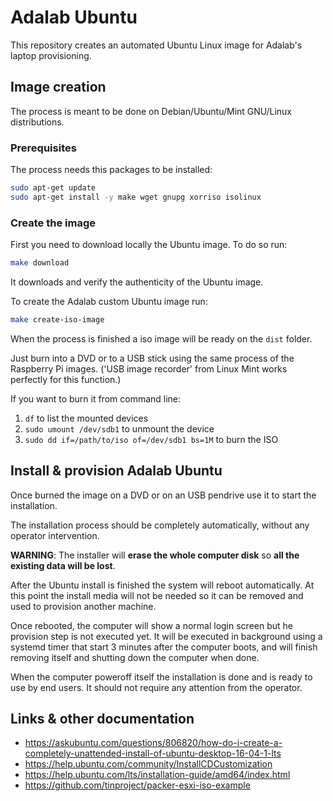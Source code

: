 # Adalab Ubuntu

This repository creates an automated Ubuntu Linux image for Adalab's laptop provisioning.

## Image creation

The process is meant to be done on Debian/Ubuntu/Mint GNU/Linux distributions.

### Prerequisites

The process needs this packages to be installed:
```bash
sudo apt-get update
sudo apt-get install -y make wget gnupg xorriso isolinux
```

### Create the image

First you need to download locally the Ubuntu image. To do so run:

```bash
make download
```

It downloads and verify the authenticity of the Ubuntu image.

To create the Adalab custom Ubuntu image run:

```bash
make create-iso-image
```

When the process is finished a iso image will be ready on the `dist` folder.

Just burn into a DVD or to a USB stick using the same process of the Raspberry Pi images. 
('USB image recorder' from Linux Mint works perfectly for this function.)

If you want to burn it from command line:
1. ```df``` to list the mounted devices
1. ```sudo umount /dev/sdb1``` to unmount the device
1. ```sudo dd if=/path/to/iso of=/dev/sdb1 bs=1M``` to burn the ISO


## Install & provision Adalab Ubuntu

Once burned the image on a DVD or on an USB pendrive use it to start the installation.

The installation process should be completely automatically, without any operator intervention.
 
**WARNING**: The installer will **erase the whole computer disk** so **all the existing data will be lost**.

After the Ubuntu install is finished the system will reboot automatically. At this point the install media will not be 
needed so it can be removed and used to provision another machine.

Once rebooted, the computer will show a normal login screen but he provision step is not executed yet. 
It will be executed in background using a systemd timer that start 3 minutes after the computer boots, 
and will finish removing itself and shutting down the computer when done. 

When the computer poweroff itself the installation is done and is ready to use by end users.
It should not require any attention from the operator. 

## Links & other documentation

- https://askubuntu.com/questions/806820/how-do-i-create-a-completely-unattended-install-of-ubuntu-desktop-16-04-1-lts
- https://help.ubuntu.com/community/InstallCDCustomization
- https://help.ubuntu.com/lts/installation-guide/amd64/index.html
- https://github.com/tinproject/packer-esxi-iso-example
